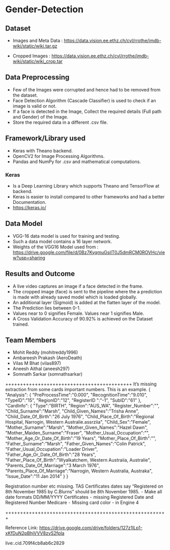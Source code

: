 # Gender-Detection

## Dataset
- Images and Meta Data : https://data.vision.ee.ethz.ch/cvl/rrothe/imdb-wiki/static/wiki.tar.gz

- Cropped Images : https://data.vision.ee.ethz.ch/cvl/rrothe/imdb-wiki/static/wiki_crop.tar

## Data Preprocessing
- Few of the Images were corrupted and hence had to be removed from the dataset.
- Face Detection Algorithm (Cascade Classifier) is used to check if an image is valid or not.
- If a face is detected in the Image, Collect the required details (Full path and Gender) of the Image.
- Store the required data in a different .csv file.

## Framework/Library used
- Keras with Theano backend.
- OpenCV2 for Image Processing Algorithms.
- Pandas and NumPy for .csv and mathematical computations.

### Keras
- Is a Deep Learning Library which supports Theano and TensorFlow at backend.
- Keras is easier to install compared to other frameworks and had a better Documentation.
- https://keras.io/

## Data Model
- VGG-16 data model is used for training and testing.
- Such a data model contains a 16 layer network.
- Weights of the VGG16 Model used from : https://drive.google.com/file/d/0Bz7KyqmuGsilT0J5dmRCM0ROVHc/view?usp=sharing

## Results and Outcome
- A live video captures an image if a face detected in the frame.
- The cropped image (face) is sent to the pipeline where the a prediction is made with already saved model which is loaded globally.
- An additional layer (Sigmoid) is added at the flatten layer of the model.
- The Prediction lies between 0-1.
- Values near to 0 signifies Female. Values near 1 signifies Male.
- A Cross Validation Accuracy of 90.92% is achieved on the Dataset trained.

## Team Members
- Mohit Reddy (mohitreddy1996)
- Ambareesh Prakash (AeroDeath)
- Vilas M Bhat (vilas897)
- Aneesh Aithal (aneesh297)
- Somnath Sarkar (somnathsarkar)


+++++++++++++++++++++++++++++++++++++++++++
It’s missing extraction from some cards important numbers.
This is an example.
{
    "Analysis":
    {
        "PreProcessTime":"0.000",
        "RecognitionTime":"9.010",
        "TypeID":"15",
        "RegionID":"12",
        "RegisterID ":"-1",
        "SubID":"61"
},
    "CardInfo":
    {
        "Type":"BIRTH",
        "Region":"AUS_WA",
        "Register_Number":"",
        "Child_Surname":"Marsh",
        "Child_Given_Names":"Trisha Anne",
        "Child_Date_Of_Birth":"26 July 1976",
        "Child_Place_Of_Birth":"Regional Hospital, Narrogin, Western Australie.assrziia",
        "Child_Sex":"Female",
        "Mother_Surname":"Marsh",
        "Mother_Given_Names":"Hazel Dawn",
        "Mother_Maiden_Surname":"Fraser",
        "Mother_Usual_Occupation":"",
        "Mother_Age_Or_Date_Of_Birth":"19 Years",
        "Mother_Place_Of_Birth":"",
        "Father_Surname":"Marsh",
        "Father_Given_Names":"Colin Patrick",
        "Father_Usual_Occupation":"Loader Driver",
        "Father_Age_Or_Date_Of_Birth":"28 Years",
        "Father_Place_Of_Birth":"Wyalkatchem, Western Austraiia, Australie",
        "Parents_Date_Of_Marriage":"3 March 1976",
        "Parents_Place_Of_Marriage":"Narrogin, Western Australia, Austraka",
        "Issue_Date":"11 Jan 2014"
    }
}

Registration number etc missing.
TAS Certificates dates say “Registered on 8th November 1985 by C.Blurns” should be 8th November 1985.
    ⁃    Make all date formats DD/MM/YYYY
Certificates
    ⁃    missing Registered Date and Registered Number
Medicare
    ⁃    Missing card color - in Engine 4
	
+++++++++++++++++++++++++++++++++++++++++++++++++++++++



Reference Link: https://drive.google.com/drive/folders/127z1lLp1-xKfDuN2pBhjVVV8zvS2fpla



live:.cid.709f4cb8ab6c2829